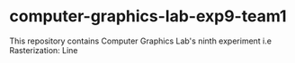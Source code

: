 # computer-graphics-lab-exp9-team1
This repository contains Computer Graphics Lab's ninth experiment i.e Rasterization: Line
